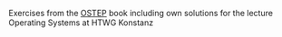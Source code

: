 Exercises from the [OSTEP](https://pages.cs.wisc.edu/~remzi/OSTEP/) book including own solutions for the lecture Operating Systems at HTWG Konstanz
